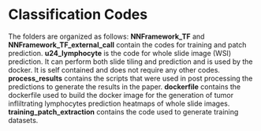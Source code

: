 # Classification Codes

The folders are organized as follows:
**NNFramework_TF** and **NNFramework_TF_external_call** contain the codes for training and patch prediction.
**u24_lymphocyte** is the code for whole slide image (WSI) prediction. It can perform both slide tiling and prediction and is used by the docker. It is self contained and does not require any other codes. 
**process_results** contains the scripts that were used in post processing the predictions to generate the results in the paper.
**dockerfile** contains the dockerfile used to build the docker image for the generation of tumor infliltrating lymphocytes prediction heatmaps of whole slide images.
**training_patch_extraction** contains the code used to generate training datasets.


